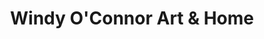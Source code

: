 ---
title: "Windy O'Connor Art & Home"
url: /charlotte/windy-oconnor-art-und-home/
shop: Raumausstattung
---